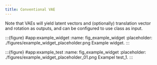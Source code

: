 ```yaml
---
title: Conventional VAE
---
```




Note that VAEs will yield latent vectors and (optionally) translation vector and rotation as outputs, and can be configured to use class as input.

:::{figure} #app:example_widget
:name: fig_example_widget
:placeholder: ./figures/example_widget_placeholder.png
Example widget.
:::

:::{figure} #app:example_test
:name: fig_example_widget
:placeholder: ./figures/example_widget_placeholder_01.png
Exampel test_1.
:::
